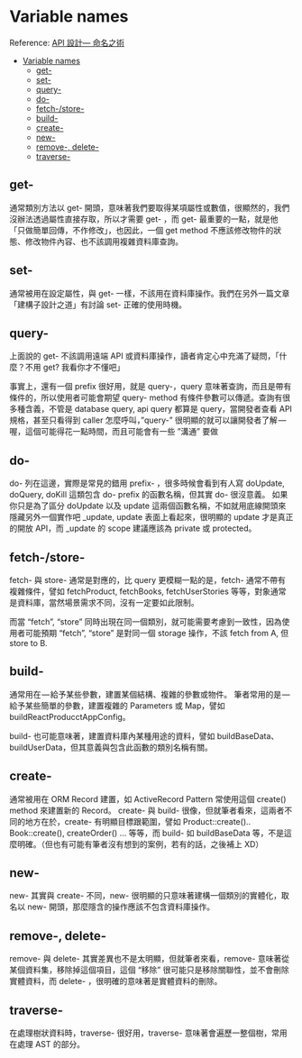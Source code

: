 # Variable names

Reference: [API 設計— 命名之術](https://medium.com/corneltek/api-%E8%A8%AD%E8%A8%88-%E7%AC%AC%E4%B8%80%E9%83%A8-%E5%91%BD%E5%90%8D%E4%B9%8B%E8%A1%93-8dfe71576e95)

- [Variable names](#variable-names)
  - [get-](#get-)
  - [set-](#set-)
  - [query-](#query-)
  - [do-](#do-)
  - [fetch-/store-](#fetch-store-)
  - [build-](#build-)
  - [create-](#create-)
  - [new-](#new-)
  - [remove-, delete-](#remove--delete-)
  - [traverse-](#traverse-)

## get-

通常類別方法以 get- 開頭，意味著我們要取得某項屬性或數值，很顯然的，我們沒辦法透過屬性直接存取，所以才需要 get- ，而 get- 最重要的一點，就是他「只做簡單回傳，不作修改」，也因此，一個 get method 不應該修改物件的狀態、修改物件內容、也不該調用複雜資料庫查詢。

## set-

通常被用在設定屬性，與 get- 一樣，不該用在資料庫操作。我們在另外一篇文章「建構子設計之道」有討論 set- 正確的使用時機。

## query-

上面說的 get- 不該調用遠端 API 或資料庫操作，讀者肯定心中充滿了疑問，「什麼？不用 get? 我看你才不懂吧」

事實上，還有一個 prefix 很好用，就是 query-，query 意味著查詢，而且是帶有條件的，所以使用者可能會期望 query- method 有條件參數可以傳遞。查詢有很多種含義，不管是 database query, api query 都算是 query，當開發者查看 API 規格，甚至只看得到 caller 怎麼呼叫，”query-” 很明顯的就可以讓開發者了解 — 喔，這個可能得花一點時間，而且可能會有一些 ”溝通” 要做

## do-

do- 列在這邊，實際是常見的錯用 prefix- ，很多時候會看到有人寫 doUpdate, doQuery, doKill 這類包含 do- prefix 的函數名稱，但其實 do- 很沒意義。 如果你只是為了區分 doUpdate 以及 update 這兩個函數名稱，不如就用底線開頭來隱藏另外一個實作吧 _update, update 表面上看起來，很明顯的 update 才是真正的開放 API，而 _update 的 scope 建議應該為 private 或 protected。

## fetch-/store-

fetch- 與 store- 通常是對應的，比 query 更模糊一點的是，fetch- 通常不帶有複雜條件，譬如 fetchProduct, fetchBooks, fetchUserStories 等等，對象通常是資料庫，當然場景需求不同，沒有一定要如此限制。

而當 “fetch”, “store” 同時出現在同一個類別，就可能需要考慮到一致性，因為使用者可能預期 “fetch”, “store” 是對同一個 storage 操作，不該 fetch from A, 但 store to B.

## build-

通常用在 — 給予某些參數，建置某個結構、複雜的參數或物件。 筆者常用的是 — 給予某些簡單的參數，建置複雜的 Parameters 或 Map，譬如 buildReactProducctAppConfig。

build- 也可能意味著，建置資料庫內某種用途的資料，譬如 buildBaseData、buildUserData，但其意義與包含此函數的類別名稱有關。

## create-

通常被用在 ORM Record 建置，如 ActiveRecord Pattern 常使用這個 create() method 來建置新的 Record。 create- 與 build- 很像，但就筆者看來，這兩者不同的地方在於，create- 有明顯目標跟範圍，譬如 Product::create().. Book::create(), createOrder() … 等等，而 build- 如 buildBaseData 等，不是這麼明確。（但也有可能有筆者沒有想到的案例，若有的話，之後補上 XD）

## new-

new- 其實與 create- 不同，new- 很明顯的只意味著建構一個類別的實體化，取名以 new- 開頭，那麼隱含的操作應該不包含資料庫操作。

## remove-, delete-

remove- 與 delete- 其實差異也不是太明顯，但就筆者來看，remove- 意味著從某個資料集，移除掉這個項目，這個 “移除” 很可能只是移除關聯性，並不會刪除實體資料，而 delete- ，很明確的意味著是實體資料的刪除。

## traverse-

在處理樹狀資料時，traverse- 很好用，traverse- 意味著會遍歷一整個樹，常用在處理 AST 的部分。

